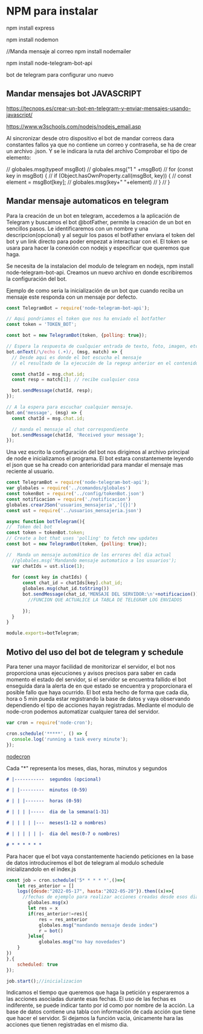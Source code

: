 # NPM para instalar

npm install express

npm install nodemon

//Manda mensaje al correo
npm install nodemailer

npm install node-telegram-bot-api

bot de telegram para configurar uno nuevo

## Mandar mensajes bot JAVASCRIPT

<https://tecnops.es/crear-un-bot-en-telegram-y-enviar-mensajes-usando-javascript/>

<https://www.w3schools.com/nodejs/nodejs_email.asp>

Al sincronizar desde otro dispositivo el bot de mandar correos dara constantes fallos ya que no contiene un correo y contraseña, se ha de crear un archivo .json. Y se le indicara la ruta del archivo
Comprobar el tipo de elemento:

  // globales.msg(typeof msgBot)
  // globales.msg("1 " +msgBot)
  // for (const key in msgBot) {
  //   if (Object.hasOwnProperty.call(msgBot, key)) {
  //     const element = msgBot[key];
  //     globales.msg(key+" "+element)
  //   }
  // }

## Mandar mensaje automaticos en telegram

Para la creación de un bot en telegram, accedemos a la aplicación de Telegram y buscamos el bot @botFather, permite la creación de un bot en sencillos pasos. Le identificaremos con un nombre y una descripcion(opcional) y al seguir los pasos el botFather enviara el token del bot y un link directo para poder empezat a interactuar con el. El token se usara para hacer la conexión con nodejs y especificar que queremos que haga.

Se necesita de la instalacion del modulo de telegram en nodejs, npm install node-telegram-bot-api. Creamos un nuevo archivo en donde escribiremos la configuración del bot.

Ejemplo de como seria la inicialización de un bot que cuando reciba un mensaje este responda con un mensaje por defecto.

```js
const TelegramBot = require('node-telegram-bot-api');

// Aqui pondriamos el token que nos ha enviado el botfather
const token = 'TOKEN_BOT';

const bot = new TelegramBot(token, {polling: true});

// Espera la respuesta de cualquier entrada de texto, foto, imagen, etc...
bot.onText(/\/echo (.+)/, (msg, match) => {
  // Desde aqui es donde el bot escucha el mensaje
  // el resultado de la ejecución de la regexp anterior en el contenido del texto

  const chatId = msg.chat.id;
  const resp = match[1]; // recibe cualquier cosa

  bot.sendMessage(chatId, resp);
});

// A la espera para escuchar cualquier mensaje.
bot.on('message', (msg) => {
  const chatId = msg.chat.id;

  // manda el mensaje al chat correspondiente
  bot.sendMessage(chatId, 'Received your message');
});
```

Una vez escrito la configuración del bot nos dirigimos al archivo principal de node e inicializamos el programa. El bot estara constantemente leyendo el json que se ha creado con anterioridad para mandar el mensaje mas reciente al usuario.

```js
const TelegramBot = require('node-telegram-bot-api');
var globales = require('../comandos/globales')
const tokenBot = require('../config/tokenBot.json')
const notificacion = require('./notificacion')
globales.crearJSon('usuarios_mensajeria','[{}]')
const ust = require('../usuarios_mensajeria.json')

async function botTelegram(){
//  Token del bot
const token = tokenBot.token;
// Create a bot that uses 'polling' to fetch new updates
const bot = new TelegramBot(token, {polling: true});

//  Manda un mensaje automático de los errores del dia actual
  //globales.msg('Mandando mensaje automatico a los usuarios');
  var chatIds = ust.slice(1);
  
  for (const key in chatIds) {
      const chat_id = chatIds[key].chat_id;
      globales.msg(chat_id.toString())
      bot.sendMessage(chat_id,'MENSAJE DEL SERVIDOR:\n'+notificacion()).then(()=>{
        //FUNCION QUE ACTUALICE LA TABLA DE TELEGRAM LOG ENVIADOS
        
      });
  }
}

module.exports=botTelegram;
```

## Motivo del uso del bot de telegram y schedule

Para tener una mayor facilidad de monitorizar el servidor, el bot nos proporciona unas ejecuciones y avisos precisos para saber en cada momento el estado del servidor, si el servidor se encuentra fallido el bot enseguida dara la alerta de en que estado se encuentra y proporcionara el posible fallo que haya ocurrido. El bot esta hecho de forma que cada dia, hora o 5 min pueda estar registrando la base de datos y vaya observando dependiendo el tipo de acciones hayan registradas. Mediante el modulo de node-cron podemos automatizar cualquier tarea del servidor.

```js
var cron = require('node-cron');

cron.schedule('*****', () => {
  console.log('running a task every minute');
});

```

[nodecron](https://github.com/node-cron/node-cron)

Cada "*" representa los meses, dias, horas, minutos y segundos

```md
# |-----------  segundos (opcional)

# | |---------  minutos (0-59)

# | | |-------  horas (0-59)

# | | | |-----  dia de la semana(1-31)

# | | | | |---  meses(1-12 o nombres)

# | | | | | |-  dia del mes(0-7 o nombres)

# * * * * * *
```

Para hacer que el bot vaya constantemente haciendo peticiones en la base de datos introduciremos el bot de telegram al modulo schedule inicializandolo en el index.js

```js
const job = cron.schedule('5* * * * *',()=>{
    let res_anterior = []
    logs({desde:"2022-05-17", hasta:"2022-05-20"}).then((x)=>{
      //fechas de ejemplo para realizar acciones creadas desde esos dias
        globales.msg(x)
        let res = x
        if(res_anterior!=res){
            res = res_anterior
            globales.msg("mandando mensaje desde index")
            r = bot()
        }else{
            globales.msg("no hay novedades")
    }
})
},{
    scheduled: true
});

job.start();//inicializacion

```

Indicamos el tiempo que queremos que haga la petición y esperaremos a las acciones asociadas durante esas fechas. El uso de las fechas es indiferente, se puede indicar tanto por id como por nombre de la acción. La base de datos contiene una tabla con información de cada acción que tiene que hacer el servidor. Si dejamos la función vacia, únicamente hara las acciones que tienen registradas en el mismo dia.
